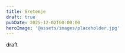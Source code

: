 ```yaml
---
title: Sretenje
draft: true
pubDate: 2025-12-02T00:00:00
heroImage: '@assets/images/placeholder.jpg'
---
```

draft
